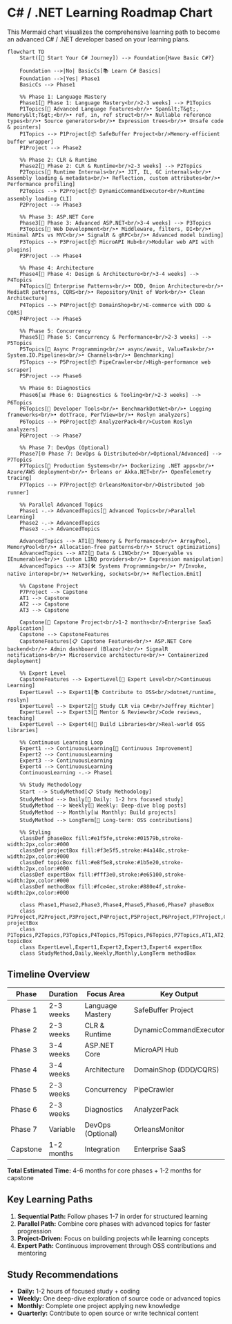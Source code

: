 # C# / .NET Learning Roadmap Chart

This Mermaid chart visualizes the comprehensive learning path to become an advanced C# / .NET developer based on your learning plans.

```mermaid
flowchart TD
    Start([🚀 Start Your C# Journey]) --> Foundation{Have Basic C#?}
    
    Foundation -->|No| BasicCs[📚 Learn C# Basics]
    Foundation -->|Yes| Phase1
    BasicCs --> Phase1
    
    %% Phase 1: Language Mastery
    Phase1[🧭 Phase 1: Language Mastery<br/>2-3 weeks] --> P1Topics
    P1Topics[🔹 Advanced Language Features<br/>• Span&lt;T&gt;, Memory&lt;T&gt;<br/>• ref, in, ref struct<br/>• Nullable reference types<br/>• Source generators<br/>• Expression trees<br/>• Unsafe code & pointers]
    P1Topics --> P1Project[📦 SafeBuffer Project<br/>Memory-efficient buffer wrapper]
    P1Project --> Phase2
    
    %% Phase 2: CLR & Runtime
    Phase2[🚀 Phase 2: CLR & Runtime<br/>2-3 weeks] --> P2Topics
    P2Topics[🔹 Runtime Internals<br/>• JIT, IL, GC internals<br/>• Assembly loading & metadata<br/>• Reflection, custom attributes<br/>• Performance profiling]
    P2Topics --> P2Project[📦 DynamicCommandExecutor<br/>Runtime assembly loading CLI]
    P2Project --> Phase3
    
    %% Phase 3: ASP.NET Core
    Phase3[🧱 Phase 3: Advanced ASP.NET<br/>3-4 weeks] --> P3Topics
    P3Topics[🔹 Web Development<br/>• Middleware, filters, DI<br/>• Minimal APIs vs MVC<br/>• SignalR & gRPC<br/>• Advanced model binding]
    P3Topics --> P3Project[📦 MicroAPI Hub<br/>Modular web API with plugins]
    P3Project --> Phase4
    
    %% Phase 4: Architecture
    Phase4[🧠 Phase 4: Design & Architecture<br/>3-4 weeks] --> P4Topics
    P4Topics[🔹 Enterprise Patterns<br/>• DDD, Onion Architecture<br/>• MediatR patterns, CQRS<br/>• Repository/Unit of Work<br/>• Clean Architecture]
    P4Topics --> P4Project[📦 DomainShop<br/>E-commerce with DDD & CQRS]
    P4Project --> Phase5
    
    %% Phase 5: Concurrency
    Phase5[🔄 Phase 5: Concurrency & Performance<br/>2-3 weeks] --> P5Topics
    P5Topics[🔹 Async Programming<br/>• async/await, ValueTask<br/>• System.IO.Pipelines<br/>• Channels<br/>• Benchmarking]
    P5Topics --> P5Project[📦 PipeCrawler<br/>High-performance web scraper]
    P5Project --> Phase6
    
    %% Phase 6: Diagnostics
    Phase6[📊 Phase 6: Diagnostics & Tooling<br/>2-3 weeks] --> P6Topics
    P6Topics[🔹 Developer Tools<br/>• BenchmarkDotNet<br/>• Logging frameworks<br/>• dotTrace, PerfView<br/>• Roslyn analyzers]
    P6Topics --> P6Project[📦 AnalyzerPack<br/>Custom Roslyn analyzers]
    P6Project --> Phase7
    
    %% Phase 7: DevOps (Optional)
    Phase7[🌐 Phase 7: DevOps & Distributed<br/>Optional/Advanced] --> P7Topics
    P7Topics[🔹 Production Systems<br/>• Dockerizing .NET apps<br/>• Azure/AWS deployment<br/>• Orleans or Akka.NET<br/>• OpenTelemetry tracing]
    P7Topics --> P7Project[📦 OrleansMonitor<br/>Distributed job runner]
    
    %% Parallel Advanced Topics
    Phase1 -.-> AdvancedTopics[🎯 Advanced Topics<br/>Parallel Learning]
    Phase2 -.-> AdvancedTopics
    Phase3 -.-> AdvancedTopics
    
    AdvancedTopics --> AT1[🧠 Memory & Performance<br/>• ArrayPool, MemoryPool<br/>• Allocation-free patterns<br/>• Struct optimizations]
    AdvancedTopics --> AT2[🔗 Data & LINQ<br/>• IQueryable vs IEnumerable<br/>• Custom LINQ providers<br/>• Expression manipulation]
    AdvancedTopics --> AT3[🛠️ Systems Programming<br/>• P/Invoke, native interop<br/>• Networking, sockets<br/>• Reflection.Emit]
    
    %% Capstone Project
    P7Project --> Capstone
    AT1 --> Capstone
    AT2 --> Capstone
    AT3 --> Capstone
    
    Capstone[🧩 Capstone Project<br/>1-2 months<br/>Enterprise SaaS Application]
    Capstone --> CapstoneFeatures
    CapstoneFeatures[📋 Capstone Features<br/>• ASP.NET Core backend<br/>• Admin dashboard (Blazor)<br/>• SignalR notifications<br/>• Microservice architecture<br/>• Containerized deployment]
    
    %% Expert Level
    CapstoneFeatures --> ExpertLevel[🌟 Expert Level<br/>Continuous Learning]
    ExpertLevel --> Expert1[📚 Contribute to OSS<br/>dotnet/runtime, roslyn]
    ExpertLevel --> Expert2[📖 Study CLR via C#<br/>Jeffrey Richter]
    ExpertLevel --> Expert3[👥 Mentor & Review<br/>Code reviews, teaching]
    ExpertLevel --> Expert4[🔬 Build Libraries<br/>Real-world OSS libraries]
    
    %% Continuous Learning Loop
    Expert1 --> ContinuousLearning[🔄 Continuous Improvement]
    Expert2 --> ContinuousLearning
    Expert3 --> ContinuousLearning
    Expert4 --> ContinuousLearning
    ContinuousLearning -.-> Phase1
    
    %% Study Methodology
    Start --> StudyMethod[📋 Study Methodology]
    StudyMethod --> Daily[📅 Daily: 1-2 hrs focused study]
    StudyMethod --> Weekly[📆 Weekly: Deep-dive blog posts]
    StudyMethod --> Monthly[📊 Monthly: Build projects]
    StudyMethod --> LongTerm[🎯 Long-term: OSS contributions]
    
    %% Styling
    classDef phaseBox fill:#e1f5fe,stroke:#01579b,stroke-width:2px,color:#000
    classDef projectBox fill:#f3e5f5,stroke:#4a148c,stroke-width:2px,color:#000
    classDef topicBox fill:#e8f5e8,stroke:#1b5e20,stroke-width:2px,color:#000
    classDef expertBox fill:#fff3e0,stroke:#e65100,stroke-width:2px,color:#000
    classDef methodBox fill:#fce4ec,stroke:#880e4f,stroke-width:2px,color:#000
    
    class Phase1,Phase2,Phase3,Phase4,Phase5,Phase6,Phase7 phaseBox
    class P1Project,P2Project,P3Project,P4Project,P5Project,P6Project,P7Project,Capstone projectBox
    class P1Topics,P2Topics,P3Topics,P4Topics,P5Topics,P6Topics,P7Topics,AT1,AT2,AT3 topicBox
    class ExpertLevel,Expert1,Expert2,Expert3,Expert4 expertBox
    class StudyMethod,Daily,Weekly,Monthly,LongTerm methodBox
```

## Timeline Overview

| Phase | Duration | Focus Area | Key Output |
|-------|----------|------------|------------|
| Phase 1 | 2-3 weeks | Language Mastery | SafeBuffer Project |
| Phase 2 | 2-3 weeks | CLR & Runtime | DynamicCommandExecutor |
| Phase 3 | 3-4 weeks | ASP.NET Core | MicroAPI Hub |
| Phase 4 | 3-4 weeks | Architecture | DomainShop (DDD/CQRS) |
| Phase 5 | 2-3 weeks | Concurrency | PipeCrawler |
| Phase 6 | 2-3 weeks | Diagnostics | AnalyzerPack |
| Phase 7 | Variable | DevOps (Optional) | OrleansMonitor |
| Capstone | 1-2 months | Integration | Enterprise SaaS |

**Total Estimated Time:** 4-6 months for core phases + 1-2 months for capstone

## Key Learning Paths

1. **Sequential Path:** Follow phases 1-7 in order for structured learning
2. **Parallel Path:** Combine core phases with advanced topics for faster progression  
3. **Project-Driven:** Focus on building projects while learning concepts
4. **Expert Path:** Continuous improvement through OSS contributions and mentoring

## Study Recommendations

- **Daily:** 1-2 hours of focused study + coding
- **Weekly:** One deep-dive exploration of source code or advanced topics
- **Monthly:** Complete one project applying new knowledge
- **Quarterly:** Contribute to open source or write technical content
